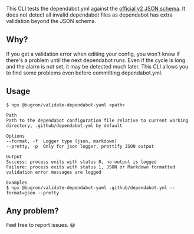 This CLI tests the dependabot.yml against the [official v2 JSON schema](https://json.schemastore.org/dependabot-2.0.json). It does not detect all invalid dependabot files as dependabot has extra validation beyond the JSON schema.

## Why?

If you get a validation error when editing your config, you won't know if there's a problem until the next dependabot runs.
Even if the cycle is long and the alarm is not set, it may be detected much later.
This CLI allows you to find some problems even before committing dependabot.yml.

## Usage

```
$ npx @bugron/validate-dependabot-yaml <path>

Path
Path to the dependabot configuration file relative to current working directory, .github/dependabot.yml by default

Options
--format, -f  Logger type (json, markdown)
--pretty, -p  Only for json logger, prettify JSON output

Output
Success: process exits with status 0, no output is logged
Failure: process exits with status 1, JSON or Markdown formatted validation error messages are logged

Examples
$ npx @bugron/validate-dependabot-yaml .github/dependabot.yml --format=json --pretty
```

## Any problem?

Feel free to report issues. 😃
